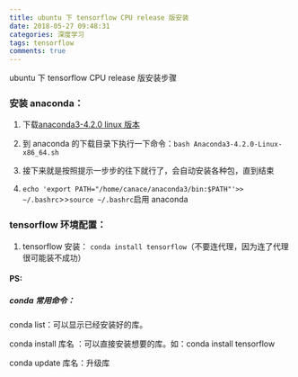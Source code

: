 ```yaml
---
title: ubuntu 下 tensorflow CPU release 版安装
date: 2018-05-27 09:48:31
categories: 深度学习
tags: tensorflow
comments: true
---
```


ubuntu 下 tensorflow CPU release 版安装步骤

<!--more-->

### 安装 anaconda：

1. 下载[anaconda3-4.2.0 linux 版本](https://repo.continuum.io/archive/)

2. 到 anaconda 的下载目录下执行一下命令：`bash Anaconda3-4.2.0-Linux-x86_64.sh`

3. 接下来就是按照提示一步步的往下就行了，会自动安装各种包，直到结束

4. `echo 'export PATH="/home/canace/anaconda3/bin:$PATH"'>> ~/.bashrc`>>`source ~/.bashrc`启用 anaconda

### tensorflow 环境配置：

1. tensorflow 安装：
   `conda install tensorflow`（不要连代理，因为连了代理很可能装不成功）

#### PS:

##### conda 常用命令：

conda list：可以显示已经安装好的库。

conda install 库名 ：可以直接安装想要的库。如：conda install tensorflow

conda update 库名：升级库
